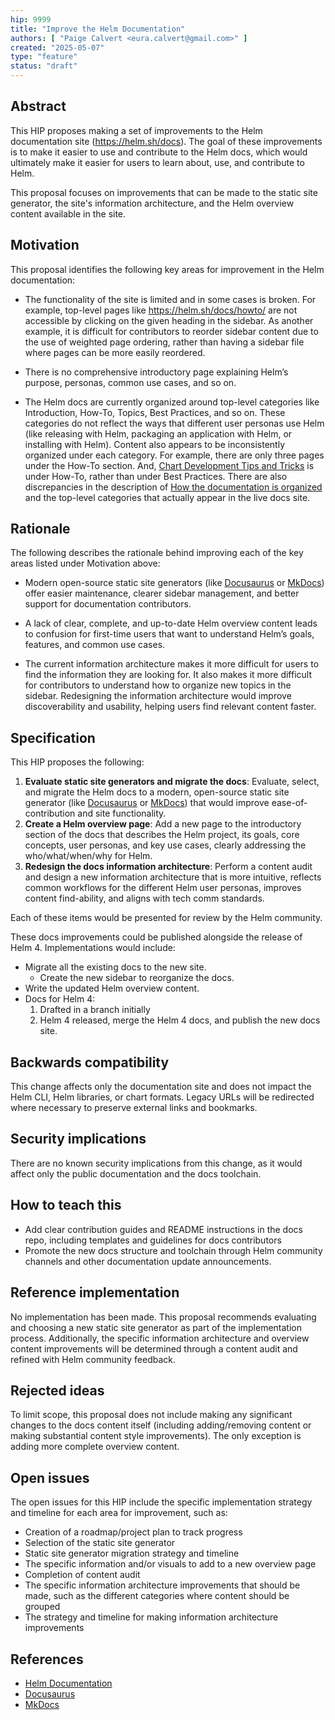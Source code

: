 ```yaml
---
hip: 9999  
title: "Improve the Helm Documentation"  
authors: [ "Paige Calvert <eura.calvert@gmail.com>" ]  
created: "2025-05-07"  
type: "feature"  
status: "draft"  
---
```


## Abstract

This HIP proposes making a set of improvements to the Helm documentation site (https://helm.sh/docs). The goal of these improvements is to make it easier to use and contribute to the Helm docs, which would ultimately make it easier for users to learn about, use, and contribute to Helm.

This proposal focuses on improvements that can be made to the static site generator, the site's information architecture, and the Helm overview content available in the site.

## Motivation

This proposal identifies the following key areas for improvement in the Helm documentation:

- The functionality of the site is limited and in some cases is broken. For example, top-level pages like https://helm.sh/docs/howto/ are not accessible by clicking on the given heading in the sidebar. As another example, it is difficult for contributors to reorder sidebar content due to the use of weighted page ordering, rather than having a sidebar file where pages can be more easily reordered.

- There is no comprehensive introductory page explaining Helm’s purpose, personas, common use cases, and so on.

-  The Helm docs are currently organized around top-level categories like Introduction, How-To, Topics, Best Practices, and so on. These categories do not reflect the ways that different user personas use Helm (like releasing with Helm, packaging an application with Helm, or installing with Helm). Content also appears to be inconsistently organized under each category. For example, there are only three pages under the How-To section. And, [Chart Development Tips and Tricks](https://helm.sh/docs/howto/charts_tips_and_tricks/) is under How-To, rather than under Best Practices. There are also discrepancies in the description of [How the documentation is organized](https://helm.sh/docs/#how-the-documentation-is-organized) and the top-level categories that actually appear in the live docs site.

## Rationale

The following describes the rationale behind improving each of the key areas listed under Motivation above:

- Modern open-source static site generators (like [Docusaurus](https://docusaurus.io/) or [MkDocs](https://www.mkdocs.org/)) offer easier maintenance, clearer sidebar management, and better support for documentation contributors.

- A lack of clear, complete, and up-to-date Helm overview content leads to confusion for first-time users that want to understand Helm’s goals, features, and common use cases.

- The current information architecture makes it more difficult for users to find the information they are looking for. It also makes it more difficult for contributors to understand how to organize new topics in the sidebar. Redesigning the information architecture would improve discoverability and usability, helping users find relevant content faster.

## Specification

This HIP proposes the following:

1. **Evaluate static site generators and migrate the docs**: Evaluate, select, and migrate the Helm docs to a modern, open-source static site generator (like [Docusaurus](https://docusaurus.io/) or [MkDocs](https://www.mkdocs.org/)) that would improve ease-of-contribution and site functionality.
1. **Create a Helm overview page**: Add a new page to the introductory section of the docs that describes the Helm project, its goals, core concepts, user personas, and key use cases, clearly addressing the who/what/when/why for Helm.
1. **Redesign the docs information architecture**: Perform a content audit and design a new information architecture that is more intuitive, reflects common workflows for the different Helm user personas, improves content find-ability, and aligns with tech comm standards.

Each of these items would be presented for review by the Helm community.

These docs improvements could be published alongside the release of Helm 4. Implementations would include:
- Migrate all the existing docs to the new site.
   - Create the new sidebar to reorganize the docs.
- Write the updated Helm overview content.
- Docs for Helm 4:
  1. Drafted in a branch initially
  2. Helm 4 released, merge the Helm 4 docs, and publish the new docs site.

## Backwards compatibility

This change affects only the documentation site and does not impact the Helm CLI, Helm libraries, or chart formats. Legacy URLs will be redirected where necessary to preserve external links and bookmarks.

## Security implications

There are no known security implications from this change, as it would affect only the public documentation and the docs toolchain.

## How to teach this

- Add clear contribution guides and README instructions in the docs repo, including templates and guidelines for docs contributors
- Promote the new docs structure and toolchain through Helm community channels and other documentation update announcements.

## Reference implementation

No implementation has been made. This proposal recommends evaluating and choosing a new static site generator as part of the implementation process. Additionally, the specific information architecture and overview content improvements will be determined through a content audit and refined with Helm community feedback.

## Rejected ideas

To limit scope, this proposal does not include making any significant changes to the docs content itself (including adding/removing content or making substantial content style improvements). The only exception is adding more complete overview content.

## Open issues

The open issues for this HIP include the specific implementation strategy and timeline for each area for improvement, such as:

- Creation of a roadmap/project plan to track progress  
- Selection of the static site generator
- Static site generator migration strategy and timeline
- The specific information and/or visuals to add to a new overview page
- Completion of content audit
- The specific information architecture improvements that should be made, such as the different categories where content should be grouped
- The strategy and timeline for making information architecture improvements

## References

- [Helm Documentation](https://helm.sh/docs)
- [Docusaurus](https://docusaurus.io/)
- [MkDocs](https://www.mkdocs.org/)
